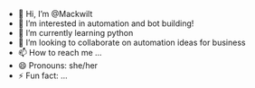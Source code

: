 - 👋 Hi, I’m @Mackwilt
- 👀 I’m interested in automation and bot building!
- 🌱 I’m currently learning python
- 💞️ I’m looking to collaborate on automation ideas for business
- 📫 How to reach me ...
- 😄 Pronouns: she/her
- ⚡ Fun fact: ...

<!---
Mackwilt/Mackwilt is a ✨ special ✨ repository because its `README.md` (this file) appears on your GitHub profile.
You can click the Preview link to take a look at your changes.
--->
